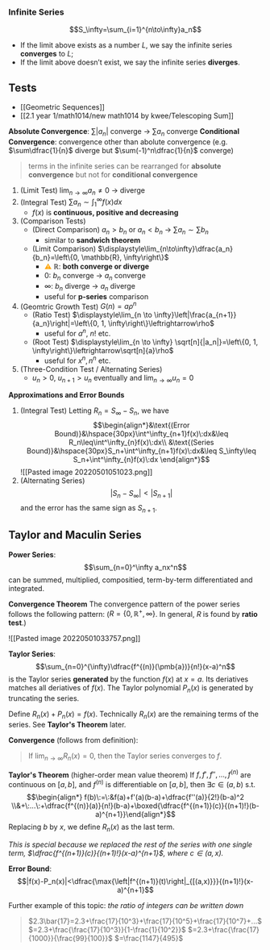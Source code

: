 ### Infinite Series


$$S_\infty=\sum_{i=1}^{n\to\infty}a_n$$
- If the limit above exists as a number $L$, we say the infinite series **converges** to $L$; 
- If the limit above doesn’t exist, we say the infinite series **diverges**.

## Tests
- [[Geometric Sequences]]
- [[2.1 year 1/math1014/new math1014 by kwee/Telescoping Sum]]

**Absolute Convergence**: $\sum|a_n|$ converge -> $\sum a_n$ converge
**Conditional Convergence**: convergence other than abolute convergence (e.g. $\sum\dfrac{1}{n}$ diverge but $\sum(-1)^n\dfrac{1}{n}$ converge)
> terms in the infinite series can be rearranged for **absolute convergence** but not for **conditional convergence**

1. (Limit Test) $\displaystyle\lim_{n\to\infty}a_n\neq0$ -> diverge
2. (Integral Test) $\sum a_n\sim\int_{1}^{\infty}f(x)dx$
	- $f(x)$ is **continuous, positive and decreasing**
3. (Comparison Tests)
	- (Direct Comparison) $a_n > b_n$ or $a_n < b_n$ -> $\sum a_n\sim\sum b_n$
		- similar to **sandwich theorem**
	- (Limit Comparison) $\displaystyle\lim_{n\to\infty}\dfrac{a_n}{b_n}=\left\{0, \mathbb{R}, \infty\right\}$
		-  <span style="color:orange;font-weight:bold">⚠️</span> $\mathbb{R}$: **both converge or diverge**
		- $0$: $b_n$ converge -> $a_n$ converge
		- $\infty$: $b_n$ diverge -> $a_n$ diverge
		- useful for **p-series** comparison
4. (Geomtric Growth Test) $G(n)=a\rho^n$
	- (Ratio Test) $\displaystyle\lim_{n \to \infty}\left|\frac{a_{n+1}}{a_n}\right|=\left\{0, 1, \infty\right\}\leftrightarrow\rho$
		- useful for $a^n$, $n!$ etc.
	- (Root Test) $\displaystyle\lim_{n \to \infty} \sqrt[n]{|a_n|}=\left\{0, 1, \infty\right\}\leftrightarrow\sqrt[n]{a}\rho$
		- useful for $x^n, n^n$ etc.
5. (Three-Condition Test / Alternating Series)
	- $u_n>0$, $u_{n+1}>u_n$ eventually and $\displaystyle\lim_{n\to\infty}u_n=0$

**Approximations and Error Bounds**
1. (Integral Test) Letting $R_n=S_\infty-S_n$, we have
$$\begin{align*}&\text{(Error Bound)}&\hspace{30px}\int^\infty_{n+1}f(x)\:dx&\leq R_n\leq\int^\infty_{n}f(x)\:dx\\
&\text{(Series Bound)}&\hspace{30px}S_n+\int^\infty_{n+1}f(x)\:dx&\leq S_\infty\leq S_n+\int^\infty_{n}f(x)\:dx
\end{align*}$$
![[Pasted image 20220501051023.png]]
2. (Alternating Series)
$$|S_n-S_\infty|<|S_{n+1}|$$ and the error has the same sign as $S_{n+1}$.


## Taylor and Maculin Series
**Power Series**: $$\sum_{n=0}^\infty a_nx^n$$
can be summed, multiplied, compositied, term-by-term differentiated and integrated.

**Convergence Theorem**
The convergence pattern of the power series follows the following pattern: ($R=\left\{0, \mathbb{R}^+, \infty\right\}$. In general, $R$ is found by **ratio test**.)

![[Pasted image 20220501033757.png]]

**Taylor Series**:
$$\sum_{n=0}^{\infty}\dfrac{f^{(n)}(\pmb{a})}{n!}(x-a)^n$$
is the Taylor series **generated** by the function $f(x)$ at $x=a$. Its deriatives matches all deriatives of $f(x)$. The Taylor polynomial $P_n(x)$ is generated by truncating the series.

Define $R_n(x)+P_n(x)=f(x)$. Technically $R_n(x)$ are the remaining terms of the series. See **Taylor's Theorem** later.

**Convergence** (follows from definition):
>If $\displaystyle\lim_{n\to\infty}R_n(x)=0$, then the Taylor series converges to $f$.

**Taylor's Theorem** (higher-order mean value theorem)
If $f, f', f'', ..., f^{(n)}$ are continuous on $[a,b]$, and $f^{(n)}$ is differentiable on $[a,b]$, then $\exists c\in(a,b)$ s.t.
$$\begin{align*}
f(b)\:=\:&f(a)+f'(a)(b-a)+\dfrac{f''(a)}{2!}(b-a)^2
\\&+\:...\:+\dfrac{f^{(n)}(a)}{n!}(b-a)+\boxed{\dfrac{f^{(n+1)}(c)}{(n+1)!}(b-a)^{n+1}}\end{align*}$$
Replacing $b$ by $x$, we define $R_n(x)$ as the last term.

*This is special because we replaced the rest of the series with one single term, $\dfrac{f^{(n+1)}(c)}{(n+1)!}(x-a)^{n+1}$, where $c\in(a,x)$.*

**Error Bound**:
$$|f(x)-P_n(x)|<\dfrac{\max{\left|f^{(n+1)}(t)\right|_{[(a,x)}}}{(n+1)!}(x-a)^{n+1}$$















Further example of this topic:
*the ratio of integers can be written down*
>$2.3\bar{17}=2.3+\frac{17}{10^3}+\frac{17}{10^5}+\frac{17}{10^7}+...$ 
>		$=2.3+\frac{\frac{17}{10^3}}{1-\frac{1}{10^2}}$ 
>		$=2.3+\frac{\frac{17}{1000}}{\frac{99}{100}}$
>		$=\frac{1147}{495}$

